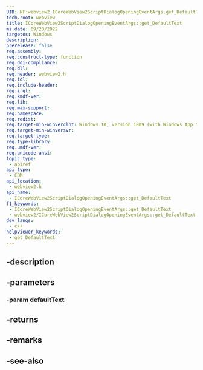 ```yaml
---
UID: NF:webview2.ICoreWebView2ScriptDialogOpeningEventArgs.get_DefaultText
tech.root: webview
title: ICoreWebView2ScriptDialogOpeningEventArgs::get_DefaultText
ms.date: 09/20/2022
targetos: Windows
description: 
prerelease: false
req.assembly: 
req.construct-type: function
req.ddi-compliance: 
req.dll: 
req.header: webview2.h
req.idl: 
req.include-header: 
req.irql: 
req.kmdf-ver: 
req.lib: 
req.max-support: 
req.namespace: 
req.redist: 
req.target-min-winverclnt: Windows 10, version 1809 (with Windows App SDK 1.1 or later)
req.target-min-winversvr: 
req.target-type: 
req.type-library: 
req.umdf-ver: 
req.unicode-ansi: 
topic_type:
 - apiref
api_type:
 - COM
api_location:
 - webview2.h
api_name:
 - ICoreWebView2ScriptDialogOpeningEventArgs::get_DefaultText
f1_keywords:
 - ICoreWebView2ScriptDialogOpeningEventArgs::get_DefaultText
 - webview2/ICoreWebView2ScriptDialogOpeningEventArgs::get_DefaultText
dev_langs:
 - c++
helpviewer_keywords:
 - get_DefaultText
---
```


## -description

## -parameters

### -param defaultText

## -returns

## -remarks

## -see-also

